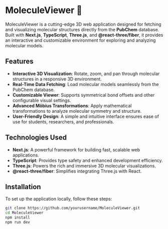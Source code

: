 # MoleculeViewer 🧬  

MoleculeViewer is a cutting-edge 3D web application designed for fetching and visualizing molecular structures directly from the **PubChem** database. Built with **Next.js**, **TypeScript**, **Three.js**, and **@react-three/fiber**, it provides an interactive and customizable environment for exploring and analyzing molecular models.  

## Features  

- **Interactive 3D Visualization**: Rotate, zoom, and pan through molecular structures in a responsive 3D environment.  
- **Real-Time Data Fetching**: Load molecular models seamlessly from the PubChem database.  
- **Customizable Viewer**: Supports symmetrical bond offsets and other configurable visual settings.  
- **Advanced Möbius Transformations**: Apply mathematical transformations to analyze molecular symmetry and structure.  
- **User-Friendly Design**: A simple and intuitive interface ensures ease of use for students, researchers, and professionals.  

## Technologies Used  

- **Next.js**: A powerful framework for building fast, scalable web applications.  
- **TypeScript**: Provides type safety and enhanced development efficiency.  
- **Three.js**: Powers the rich and immersive 3D molecular visualizations.  
- **@react-three/fiber**: Simplifies integrating Three.js with React.  

## Installation  

To set up the application locally, follow these steps:  

```bash
git clone https://github.com/yourusername/MoleculeViewer.git
cd MoleculeViewer
npm install
npm run dev
